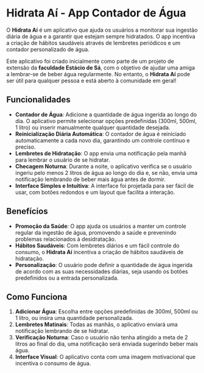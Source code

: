 # Hidrata Aí - App Contador de Água

O **Hidrata Aí** é um aplicativo que ajuda os usuários a monitorar sua ingestão diária de água e a garantir que estejam sempre hidratados. O app incentiva a criação de hábitos saudáveis através de lembretes periódicos e um contador personalizado de água.

Este aplicativo foi criado inicialmente como parte de um projeto de extensão da **faculdade Estácio de Sá**, com o objetivo de ajudar uma amiga a lembrar-se de beber água regularmente. No entanto, o **Hidrata Aí** pode ser útil para qualquer pessoa e está aberto à comunidade em geral!

## Funcionalidades

- **Contador de Água**: Adicione a quantidade de água ingerida ao longo do dia. O aplicativo permite selecionar opções predefinidas (300ml, 500ml, 1 litro) ou inserir manualmente qualquer quantidade desejada.
- **Reinicialização Diária Automática**: O contador de água é reiniciado automaticamente a cada novo dia, garantindo um controle contínuo e preciso.
- **Lembretes de Hidratação**: O app envia uma notificação pela manhã para lembrar o usuário de se hidratar.
- **Checagem Noturna**: Durante a noite, o aplicativo verifica se o usuário ingeriu pelo menos 2 litros de água ao longo do dia e, se não, envia uma notificação lembrando de beber mais água antes de dormir.
- **Interface Simples e Intuitiva**: A interface foi projetada para ser fácil de usar, com botões redondos e um layout que facilita a interação.

## Benefícios

- **Promoção da Saúde**: O app ajuda os usuários a manter um controle regular da ingestão de água, promovendo a saúde e prevenindo problemas relacionados à desidratação.
- **Hábitos Saudáveis**: Com lembretes diários e um fácil controle do consumo, o **Hidrata Aí** incentiva a criação de hábitos saudáveis de hidratação.
- **Personalização**: O usuário pode definir a quantidade de água ingerida de acordo com as suas necessidades diárias, seja usando os botões predefinidos ou a entrada personalizada.

## Como Funciona

1. **Adicionar Água**: Escolha entre opções predefinidas de 300ml, 500ml ou 1 litro, ou insira uma quantidade personalizada.
2. **Lembretes Matinais**: Todas as manhãs, o aplicativo enviará uma notificação lembrando de se hidratar.
3. **Verificação Noturna**: Caso o usuário não tenha atingido a meta de 2 litros ao final do dia, uma notificação será enviada sugerindo beber mais água.
4. **Interface Visual**: O aplicativo conta com uma imagem motivacional que incentiva o consumo de água.


